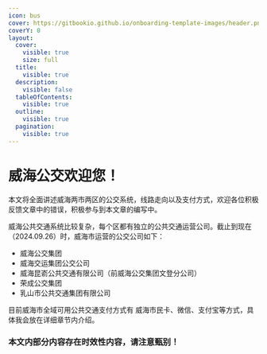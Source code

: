 ```yaml
---
icon: bus
cover: https://gitbookio.github.io/onboarding-template-images/header.png
coverY: 0
layout:
  cover:
    visible: true
    size: full
  title:
    visible: true
  description:
    visible: false
  tableOfContents:
    visible: true
  outline:
    visible: true
  pagination:
    visible: true
---
```


# 威海公交欢迎您！

本文将全面讲述威海两市两区的公交系统，线路走向以及支付方式，欢迎各位积极反馈文章中的错误，积极参与到本文章的编写中。

威海公共交通系统比较复杂，每个区都有独立的公共交通运营公司。截止到现在（2024.09.26）时，威海市运营的公交公司如下：

* 威海公交集团
* 威海交运集团公交公司
* 威海昆嵛公共交通有限公司（前威海公交集团文登分公司）
* 荣成公交集团
* 乳山市公共交通集团有限公司

目前威海市全域可用公共交通支付方式有 威海市民卡、微信、支付宝等方式，具体我会放在详细章节内介绍。

### **本文内部分内容存在时效性内容，请注意甄别！**
